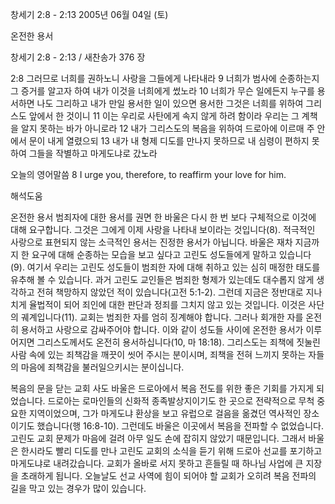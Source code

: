 창세기 2:8 - 2:13 
2005년 06월 04일 (토)

온전한 용서



창세기 2:8 - 2:13 / 새찬송가 376 장


2:8 그러므로 너희를 권하노니 사랑을 그들에게 나타내라 9 너희가 범사에 순종하는지 그 증거를 알고자 하여 내가 이것을 너희에게 썼노라 10 너희가 무슨 일에든지 누구를 용서하면 나도 그리하고 내가 만일 용서한 일이 있으면 용서한 그것은 너희를 위하여 그리스도 앞에서 한 것이니 11 이는 우리로 사탄에게 속지 않게 하려 함이라 우리는 그 계책을 알지 못하는 바가 아니로라 12 내가 그리스도의 복음을 위하여 드로아에 이르매 주 안에서 문이 내게 열렸으되 13 내가 내 형제 디도를 만나지 못하므로 내 심령이 편하지 못하여 그들을 작별하고 마게도냐로 갔노라 

오늘의 영어말씀 
8 I urge you, therefore, to reaffirm your love for him.

해석도움





온전한 용서 
범죄자에 대한 용서를 권면 한 바울은 다시 한 번 보다 구체적으로 이것에 대해 요구합니다. 그것은 그에게 이제 사랑을 나타내 보이라는 것입니다(8). 적극적인 사랑으로 표현되지 않는 소극적인 용서는 진정한 용서가 아닙니다. 바울은 재차 지금까지 한 요구에 대해 순종하는 모습을 보고 싶다고 고린도 성도들에게 말하고 있습니다(9). 여기서 우리는 고린도 성도들이 범죄한 자에 대해 취하고 있는 심히 매정한 태도를 유추해 볼 수 있습니다. 과거 고린도 교인들은 범죄한 형제가 있는데도 대수롭지 않게 생각하고 전혀 책망하지 않았던 적이 있습니다(고전 5:1-2). 그런데 지금은 정반대로 지나치게 율법적이 되어 죄인에 대한 판단과 정죄를 그치지 않고 있는 것입니다. 이것은 사단의 궤계입니다(11). 교회는 범죄한 자를 엄히 징계해야 합니다. 그러나 회개한 자를 온전히 용서하고 사랑으로 감싸주어야 합니다. 이와 같이 성도들 사이에 온전한 용서가 이루어지면 그리스도께서도 온전히 용서하십니다(10, 마 18:18). 그리스도는 죄책에 짓눌린 사람 속에 있는 죄책감을 깨끗이 씻어 주시는 분이시며, 죄책을 전혀 느끼지 못하는 자들의 마음에 죄책감을 불러일으키시는 분이십니다. 

복음의 문을 닫는 교회 
사도 바울은 드로아에서 복음 전도를 위한 좋은 기회를 가지게 되었습니다. 드로아는 로마인들의 신화적 종족발상지이기도 한 곳으로 전략적으로 무척 중요한 지역이었으며, 그가 마게도냐 환상을 보고 유럽으로 걸음을 옮겼던 역사적인 장소이기도 했습니다(행 16:8-10). 그런데도 바울은 이곳에서 복음을 전파할 수 없었습니다. 고린도 교회 문제가 마음에 걸려 아무 일도 손에 잡히지 않았기 때문입니다. 그래서 바울은 한시라도 빨리 디도를 만나 고린도 교회의 소식을 듣기 위해 드로아 선교를 포기하고 마게도냐로 내려갔습니다. 교회가 올바로 서지 못하고 흔들릴 때 하나님 사업에 큰 지장을 초래하게 됩니다. 오늘날도 선교 사역에 힘이 되어야 할 교회가 오히려 복음 전파의 길을 막고 있는 경우가 많이 있습니다.